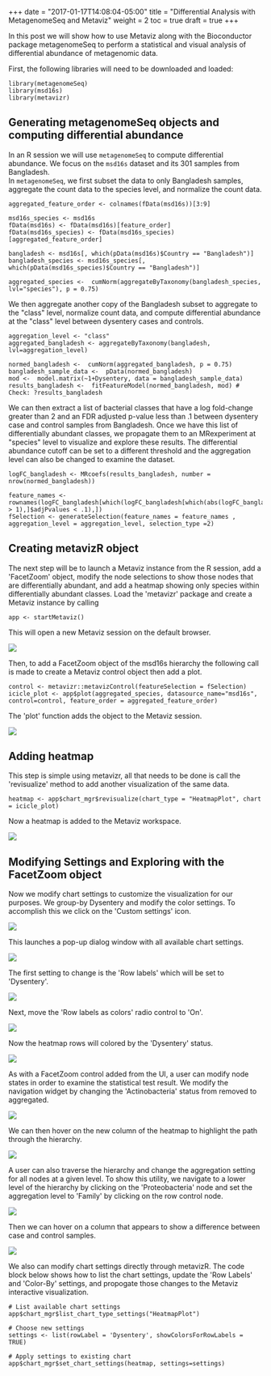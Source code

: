 +++
date = "2017-01-17T14:08:04-05:00"
title = "Differential Analysis with MetagenomeSeq and Metaviz"
weight = 2
toc = true
draft = true
+++

In this post we will show how to use Metaviz along with the Bioconductor package metagenomeSeq to perform a statistical and visual analysis of differential abundance of metagenomic data. 

First, the following libraries will need to be downloaded and loaded:
```{r, eval=FALSE}
library(metagenomeSeq)
library(msd16s)
library(metavizr)
```

## Generating metagenomeSeq objects and computing differential abundance

In an R session we will use `metagenomeSeq` to compute differential abundance.  We focus on the `msd16s` dataset and its 301 samples from Bangladesh.  
In `metagenomeSeq`, we first subset the data to only Bangladesh samples, aggregate the count data to the species level, and normalize the count data.

```{r, eval=FALSE}
aggregated_feature_order <- colnames(fData(msd16s))[3:9]

msd16s_species <- msd16s
fData(msd16s) <- fData(msd16s)[feature_order]
fData(msd16s_species) <- fData(msd16s_species)[aggregated_feature_order]
  
bangladesh <- msd16s[, which(pData(msd16s)$Country == "Bangladesh")]
bangladesh_species <- msd16s_species[, which(pData(msd16s_species)$Country == "Bangladesh")]

aggregated_species <-  cumNorm(aggregateByTaxonomy(bangladesh_species, lvl="species"), p = 0.75)
```

We then aggregate another copy of the Bangladesh subset to aggregate to the "class" level, normalize count data, and compute differential abundance at the "class" level between dysentery cases and controls. 

```{r, eval=False}
aggregation_level <- "class"
aggregated_bangladesh <- aggregateByTaxonomy(bangladesh, lvl=aggregation_level)

normed_bangladesh <-  cumNorm(aggregated_bangladesh, p = 0.75)
bangladesh_sample_data <-  pData(normed_bangladesh)
mod <-  model.matrix(~1+Dysentery, data = bangladesh_sample_data)
results_bangladesh <-  fitFeatureModel(normed_bangladesh, mod) # Check: ?results_bangladesh
```

We can then extract a list of bacterial classes that have a log fold-change greater than 2 and an FDR adjusted p-value less than .1 between dysentery case and control samples from Bangladesh. Once we have this list of differentially abundant classes, we propagate them to an MRexperiment at "species" level to visualize and explore these results.  The differential abundance cutoff can be set to a different threshold and the aggregation level can also be changed to examine the dataset.

```{r, eval=FALSE}
logFC_bangladesh <- MRcoefs(results_bangladesh, number = nrow(normed_bangladesh))

feature_names <- rownames(logFC_bangladesh[which(logFC_bangladesh[which(abs(logFC_bangladesh$logFC) > 1),]$adjPvalues < .1),]) 
fSelection <- generateSelection(feature_names = feature_names , aggregation_level = aggregation_level, selection_type =2)
```

## Creating metavizR object

The next step will be to launch a Metaviz instance from the R session, add a 'FacetZoom' object, modify the node selections to show those nodes that are differentially abundant, and add a heatmap showing only species within differentially abundant classes. 
Load the 'metavizr' package and create a Metaviz instance by calling 

```{r, eval=FALSE}
app <- startMetaviz()
```

This will open a new Metaviz session on the default browser.  

![](/images/metaviz/AppInitial.png)

Then, to add a FacetZoom object of the msd16s hierarchy the following call is made to create a Metaviz control object then add a plot. 

```{r, eval=FALSE}
control <- metavizr::metavizControl(featureSelection = fSelection)
icicle_plot <- app$plot(aggregated_species, datasource_name="msd16s", control=control, feature_order = aggregated_feature_order)
```

The 'plot' function adds the object to the Metaviz session.

![](/images/metaviz/IciclePlotPushed.png)

##  Adding heatmap

This step is simple using metavizr, all that needs to be done is call the 'revisualize' method to add another visualization of the same data.

```{r, eval=FALSE}
heatmap <- app$chart_mgr$revisualize(chart_type = "HeatmapPlot", chart = icicle_plot)
```

Now a heatmap is added to the Metaviz workspace.

![](/images/metaviz/HeatmapAdded.png)

## Modifying Settings and Exploring with the FacetZoom object

Now we modify chart settings to customize the visualization for our purposes. We group-by Dysentery and modify the color settings. To accomplish this we click on the 'Custom settings' icon.

![](/images/metaviz/HeatmapSettingsHover.png)

This launches a pop-up dialog window with all available chart settings.

![](/images/metaviz/HeatmapSettingsPopup.png)

The first setting to change is the 'Row labels' which will be set to 'Dysentery'.

![](/images/metaviz/HeatmapSettingsDysentery.png)

Next, move the 'Row labels as colors' radio control to 'On'.

![](/images/metaviz/HeatmapSettingsColorByOn.png)

Now the heatmap rows will colored by the 'Dysentery' status.

![](/images/metaviz/HeatmapSettingsComplete.png)

As with a FacetZoom control added from the UI, a user can modify node states in order to examine the statistical test result.  We modify the navigation widget by changing the 'Actinobacteria' status from removed to aggregated. 

![](/images/metaviz/NavigationWidgetActino.png)

We can then hover on the new column of the heatmap to highlight the path through the hierarchy.

![](/images/metaviz/NavigationWidgetActinoHover.png)

A user can also traverse the hierarchy and change the aggregation setting for all nodes at a given level. To show this utility, we navigate to a lower level of the hierarchy by clicking on the 'Proteobacteria' node and set the aggregation level to 'Family' by clicking on the row control node.

![](/images/metaviz/NavigationWidgetDescendProteoBacteriaSetGenusAsAgg.png)

Then we can hover on a column that appears to show a difference between case and control samples.

![](/images/metaviz/NavigationWidgetHeatmapHoverShigella.png)

We also can modify chart settings directly through metavizR.  The code block below shows how to list the chart settings, update the 'Row Labels' and 'Color-By' settings, and propogate those changes to the Metaviz interactive visualization.

```{r, eval=FALSE}
# List available chart settings 
app$chart_mgr$list_chart_type_settings("HeatmapPlot")

# Choose new settings
settings <- list(rowLabel = 'Dysentery', showColorsForRowLabels = TRUE)

# Apply settings to existing chart
app$chart_mgr$set_chart_settings(heatmap, settings=settings)
```
